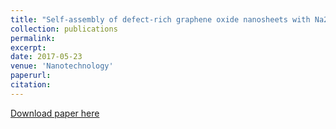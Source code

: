 ```yaml
---
title: "Self-assembly of defect-rich graphene oxide nanosheets with Na2Ti3O7 nanowires and their superior absorptive capacity to toxic dyes"
collection: publications
permalink: 
excerpt: 
date: 2017-05-23
venue: 'Nanotechnology'
paperurl: 
citation: 
---
```


[Download paper here](https://iopscience.iop.org/article/10.1088/1361-6528/aa6f7e/meta)
